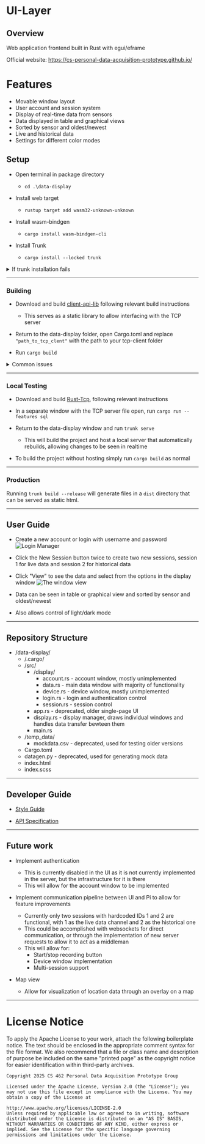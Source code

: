 # UI-Layer

## Overview
Web application frontend built in Rust with egui/eframe

Official website:
https://cs-personal-data-acquisition-prototype.github.io/

# Features
- Movable window layout
- User account and session system
- Display of real-time data from sensors
- Data displayed in table and graphical views
- Sorted by sensor and oldest/newest
- Live and historical data
- Settings for different color modes

## Setup
-  Open terminal in package directory
    - `cd .\data-display`

- Install web target
    - `rustup target add wasm32-unknown-unknown`

- Install wasm-bindgen
    - `cargo install wasm-bindgen-cli`

- Install Trunk
    - `cargo install --locked trunk`

<details>
<summary>If trunk installation fails</summary> 
<ul>
    <li>Open powershell in admin mode</li>
    <li>Install chocolatey by executing the following line
        <pre>Set-ExecutionPolicy Bypass -Scope Process -Force; [System.Net.ServicePointManager]::SecurityProtocol = [System.Net.ServicePointManager]::SecurityProtocol -bor 3072; iex ((New-Object System.Net.WebClient).DownloadString('https://community.chocolatey.org/install.ps1'))</pre>
    <li>Install perl</li>
        <pre>choco install strawberryperl</pre>
    <li>Install make</li>
        <pre>choco install make</pre>
    <li>Install specific openssl version</li>
        <pre>choco install openssl --version=1.1.1.2100</pre>
    <li>Set environment variables</li>
        <pre>OPENSSL_DIR="C:\Program Files\OpenSSL-Win64"</pre>
        <pre>OPENSSL_INCLUDE_DIR="C:\Program Files\OpenSSL-Win64\include"</pre>
        <pre>OPENSSL_LIB_DIR="C:\Program Files\OpenSSL-Win64\lib"</pre>
        <pre>OPENSSL_STATIC=1</pre>
    <li>Verify environment variables</li>
        <pre>ls env:</pre>
    <li>Restart IDE and/or terminal to refresh environment variables as needed</li>
    <li>Reattempt trunk installation</li>
        <pre>cargo install --locked trunk</pre>
</ul>
</details>

---
### Building
- Download and build [client-api-lib](https://github.com/CS-Personal-Data-Acquisition-Prototype/client-api-lib) following relevant build instructions
    - This serves as a static library to allow interfacing with the TCP server

- Return to the data-display folder, open Cargo.toml and replace `"path_to_tcp_clent"` with the path to your tcp-client folder

- Run `cargo build`

<details>
<summary>Common issues</summary> 
<ul>
    <li>Failed to find client-api-lib - make sure the path is correct and client-api-lib is the correct version</li>
    <li>Trunk issues: see trunk installation section</li>
</ul>
</details>


---
### Local Testing
- Download and build [Rust-Tcp](https://github.com/CS-Personal-Data-Acquisition-Prototype/Rust-Tcp), following relevant instructions

- In a separate window with the TCP server file open, run `cargo run --features sql`

- Return to the data-display window and run `trunk serve` 
    - This will build the project and host a local server that automatically rebuilds, allowing changes to be seen in realtime

- To build the project without hosting simply run `cargo build` as normal

---
### Production
Running `trunk build --release` will generate files in a `dist` directory that can be served as static html.

---
## User Guide
- Create a new account or login with username and password
![Login Manager](https://i.imgur.com/CXFz7qD.png)

- Click the New Session button twice to create two new sessions, session 1 for live data and session 2 for historical data

- Click "View" to see the data and select from the options in the display window
![The window view](https://i.imgur.com/fWnHEOc.png)

- Data can be seen in table or graphical view and sorted by sensor and oldest/newest

- Also allows control of light/dark mode

---
## Repository Structure
- /data-display/
    - /.cargo/
    - /src/
        - /display/
            - account.rs - account window, mostly unimplemented
            - data.rs - main data window with majority of functionality
            - device.rs - device window, mostly unimplemented
            - login.rs - login and authentication control
            - session.rs - session control
        - app.rs - deprecated, older single-page UI
        - display.rs - display manager, draws individual windows and handles data transfer bewteen them
        - main.rs
    - /temp_data/
        - mockdata.csv - deprecated, used for testing older versions
    - Cargo.toml
    - datagen.py - deprecated, used for generating mock data
    - index.html
    - index.scss

---
## Developer Guide
- [Style Guide](https://docs.google.com/document/d/1DvtsMI3C6ymZLcqlgJxwa6pih9ETRJx__Bl2InxUfAk/edit?usp=sharing)

- [API Specification](https://docs.google.com/document/d/1tziVzWEAI0OJFBhgnmJrV8Y4_IoeSf7E4C9q4xEc57g/edit?tab=t.0#heading=h.d1gcyk8hbwpl)

---
## Future work
- Implement authentication 
    - This is currently disabled in the UI as it is not currently implemented in the server, but the infrastructure for it is there
    - This will allow for the account window to be implemented

- Implement communication pipeline between UI and Pi to allow for feature improvements
    - Currently only two sessions with hardcoded IDs 1 and 2 are functional, with 1 as the live data channel and 2 as the historical one
    - This could be accomplished with websockets for direct communication, or through the implementation of new server requests to allow it to act as a middleman
    - This will allow for:
        - Start/stop recording button
        - Device window implementation
        - Multi-session support
- Map view
    - Allow for visualization of location data through an overlay on a map

---
# License Notice
To apply the Apache License to your work, attach the following boilerplate notice. The text should be enclosed in the appropriate comment syntax for the file format. We also recommend that a file or class name and description of purpose be included on the same "printed page" as the copyright notice for easier identification within third-party archives.

    Copyright 2025 CS 462 Personal Data Acquisition Prototype Group
    
    Licensed under the Apache License, Version 2.0 (the "License"); you may not use this file except in compliance with the License. You may obtain a copy of the License at
    
    http://www.apache.org/licenses/LICENSE-2.0
    Unless required by applicable law or agreed to in writing, software distributed under the License is distributed on an "AS IS" BASIS, WITHOUT WARRANTIES OR CONDITIONS OF ANY KIND, either express or implied. See the License for the specific language governing permissions and limitations under the License.


